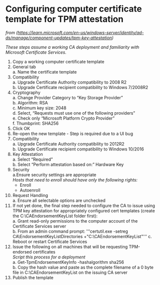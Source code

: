 # Configuring computer certificate template for TPM attestation  
_from (https://learn.microsoft.com/en-us/windows-server/identity/ad-ds/manage/component-updates/tpm-key-attestation)_  
  
*These steps assume a working CA deployment and familiarity with Microsoft Certificate Services.*  
1. Copy a working computer certificate template  
2. General tab  
  a. Name the certificate template  
3. Compatibility  
  a. Upgrade Certificate Authority compatibility to 2008 R2  
  b. Upgrade Certificate recipient compatibility to Windows 7/2008R2  
4. Cryptography  
  a. Change Provider Category to “Key Storage Provider”  
  b. Algorithm: RSA  
  c. Minimum key size: 2048  
  d. Select, “Requests must use one of the following providers”  
  e. Check only “Microsoft Platform Crypto Provider”  
  f. Thumbprint: SHA256  
5. Click OK  
6. Re-open the new template - Step is required due to a UI bug  
7. Compatibility  
  a. Upgrade Certificate Authority compatibility to 2012R2  
  b. Upgrade Certificate recipient compatibility to Windows 10/2016  
8. Key Attestation  
  a. Select “Required”  
  b. Select “Perform attestation based on:” Hardware Key  
9. Security  
  a.Ensure security settings are appropriate  
    *Hosts that need to enroll should have only the following rights:*  
      - Enroll  
      - Autoenroll  
10. Request Handling  
  a. Ensure all selectable options are unchecked  
11. If not yet done, the final step needed to configure the CA to issue using TPM key attestation for appropriately configured cert templates (create the C:\CAEndorsementKeyList folder first):  
  a. Grant read-only permissions to the computer account of the Certificate Services server  
  b. From an admin command prompt:
     '''certutil.exe -setreg CA\EndorsementKeyListDirectories +"C:\CAEndorsementKeyList"'''
  c. Reboot or restart Certificate Services  
13. Issue the following on all machines that will be requesting TPM-endorsed certificates  
  *Script this process for a deployment*  
  a. Get-TpmEndorsementKeyInfo -hashalgorithm sha256  
  b. Copy the hash value and paste as the complete filename of a 0 byte file in C:\CAEndorsementKeyList on the issuing CA server  
14. Publish the template  
